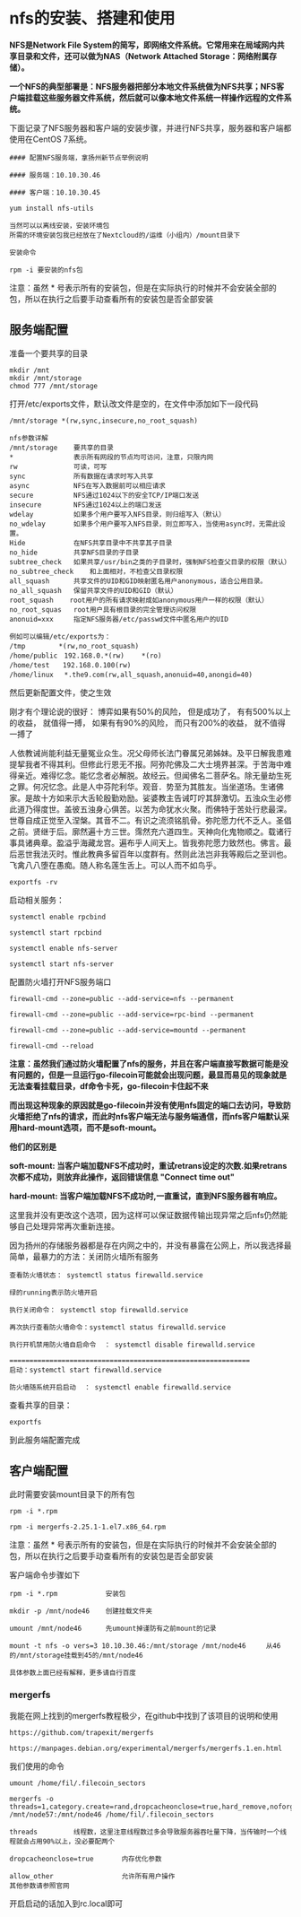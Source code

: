 # nfs的安装、搭建和使用
**NFS是Network File System的简写，即网络文件系统。它常用来在局域网内共享目录和文件，还可以做为NAS（Network Attached Storage：网络附属存储）。**

**一个NFS的典型部署是：NFS服务器把部分本地文件系统做为NFS共享；NFS客户端挂载这些服务器文件系统，然后就可以像本地文件系统一样操作远程的文件系统。**

下面记录了NFS服务器和客户端的安装步骤，并进行NFS共享，服务器和客户端都使用在CentOS 7系统。


```
#### 配置NFS服务端，拿扬州新节点举例说明

#### 服务端：10.10.30.46

#### 客户端：10.10.30.45

yum install nfs-utils

当然可以以离线安装，安装环境包
所需的环境安装包我已经放在了Nextcloud的/运维（小组内）/mount目录下

安装命令

rpm -i 要安装的nfs包
```
注意：虽然 * 号表示所有的安装包，但是在实际执行的时候并不会安装全部的包，所以在执行之后要手动查看所有的安装包是否全部安装

## 服务端配置


准备一个要共享的目录
```
mkdir /mnt
mkdir /mnt/storage
chmod 777 /mnt/storage
```
打开/etc/exports文件，默认改文件是空的，在文件中添加如下一段代码
```
/mnt/storage *(rw,sync,insecure,no_root_squash)

nfs参数详解
/mnt/storage    要共享的目录
*               表示所有网段的节点均可访问，注意，只限内网
rw              可读，可写
sync            所有数据在请求时写入共享
async           NFS在写入数据前可以相应请求
secure          NFS通过1024以下的安全TCP/IP端口发送
insecure        NFS通过1024以上的端口发送
wdelay          如果多个用户要写入NFS目录，则归组写入（默认）
no_wdelay       如果多个用户要写入NFS目录，则立即写入，当使用async时，无需此设置。
Hide            在NFS共享目录中不共享其子目录
no_hide         共享NFS目录的子目录
subtree_check   如果共享/usr/bin之类的子目录时，强制NFS检查父目录的权限（默认）
no_subtree_check    和上面相对，不检查父目录权限
all_squash      共享文件的UID和GID映射匿名用户anonymous，适合公用目录。
no_all_squash   保留共享文件的UID和GID（默认）
root_squash    root用户的所有请求映射成如anonymous用户一样的权限（默认）
no_root_squas   root用户具有根目录的完全管理访问权限
anonuid=xxx     指定NFS服务器/etc/passwd文件中匿名用户的UID

例如可以编辑/etc/exports为：
/tmp　　　　　*(rw,no_root_squash)
/home/public　192.168.0.*(rw)　　 *(ro)
/home/test　　192.168.0.100(rw)
/home/linux　 *.the9.com(rw,all_squash,anonuid=40,anongid=40)
```
然后更新配置文件，使之生效

刚才有个理论说的很好： 博弈如果有50%的风险， 但是成功了， 有有500%以上的收益， 就值得一搏， 如果有有90%的风险， 而只有200%的收益， 就不值得一搏了

人依教诫尚能利益无量冤业众生。况父母师长法门眷属兄弟姊妹。及平日解我患难提挈我者不得其利。但修此行恩无不报。阿弥陀佛及二大士境界甚深。于苦海中难得亲近。难得忆念。能忆念者必解脱。故经云。但闻佛名二菩萨名。除无量劫生死之罪。何况忆念。此是人中芬陀利华。观音．势至为其胜友。当坐道场。生诸佛家。是故十方如来示大舌轮殷勤劝励。娑婆教主告诫叮咛其辞激切。五浊众生必修此道乃得度世。盖彼五浊身心俱苦。以苦为命犹水火聚。而佛特于苦处行悲最深。世尊自成正觉至入涅槃。其音不二。有识之流须铭肌骨。弥陀愿力代不乏人。圣倡之前。贤继于后。廓然遍十方三世。霈然充六道四生。天神向化鬼物顺之。载诸行事具诸典章。盈溢乎海藏龙宫。遍布乎人间天上。皆我弥陀愿力致然也。佛言。最后恶世我法灭时。惟此教典多留百年以度群有。然则此法岂非我等殿后之至训也。飞禽八八堕在愚痴。随人称名莲生舌上。可以人而不如鸟乎。

```
exportfs -rv
```
启动相关服务：
```
systemctl enable rpcbind

systemctl start rpcbind

systemctl enable nfs-server

systemctl start nfs-server
```
配置防火墙打开NFS服务端口
```
firewall-cmd --zone=public --add-service=nfs --permanent

firewall-cmd --zone=public --add-service=rpc-bind --permanent

firewall-cmd --zone=public --add-service=mountd --permanent

firewall-cmd --reload
```
**注意：虽然我们通过防火墙配置了nfs的服务，并且在客户端直接写数据可能是没有问题的，但是一旦运行go-filecoin可能就会出现问题，最显而易见的现象就是无法查看挂载目录，df命令卡死，go-filecoin卡住起不来**

**而出现这种现象的原因就是go-filecoin并没有使用nfs固定的端口去访问，导致防火墙拒绝了nfs的请求，而此时nfs客户端无法与服务端通信，而nfs客户端默认采用hard-mount选项，而不是soft-mount。**

**他们的区别是**

**soft-mount: 当客户端加载NFS不成功时，重试retrans设定的次数.如果retrans次都不成功，则放弃此操作，返回错误信息 "Connect time out"**

**hard-mount: 当客户端加载NFS不成功时,一直重试，直到NFS服务器有响应。**

这里我并没有更改这个选项，因为这样可以保证数据传输出现异常之后nfs仍然能够自己处理异常再次重新连接。

因为扬州的存储服务器都是存在内网之中的，并没有暴露在公网上，所以我选择最简单，最暴力的方法：关闭防火墙所有服务

```
查看防火墙状态： systemctl status firewalld.service

绿的running表示防火墙开启

执行关闭命令： systemctl stop firewalld.service

再次执行查看防火墙命令：systemctl status firewalld.service

执行开机禁用防火墙自启命令  ： systemctl disable firewalld.service

============================================================
启动：systemctl start firewalld.service

防火墙随系统开启启动  ： systemctl enable firewalld.service
```
查看共享的目录：
```
exportfs
```
到此服务端配置完成

## 客户端配置

此时需要安装mount目录下的所有包
```
rpm -i *.rpm

rpm -i mergerfs-2.25.1-1.el7.x86_64.rpm
```
注意：虽然 * 号表示所有的安装包，但是在实际执行的时候并不会安装全部的包，所以在执行之后要手动查看所有的安装包是否全部安装

客户端命令步骤如下
```
rpm -i *.rpm            安装包

mkdir -p /mnt/node46    创建挂载文件夹

umount /mnt/node46      先umount掉谨防有之前mount的记录

mount -t nfs -o vers=3 10.10.30.46:/mnt/storage /mnt/node46     从46的/mnt/storage挂载到45的/mnt/node46

具体参数上面已经有解释，更多请自行百度
```
### mergerfs

我能在网上找到的mergerfs教程极少，在github中找到了该项目的说明和使用
```
https://github.com/trapexit/mergerfs

https://manpages.debian.org/experimental/mergerfs/mergerfs.1.en.html
```
我们使用的命令
```
umount /home/fil/.filecoin_sectors

mergerfs -o threads=1,category.create=rand,dropcacheonclose=true,hard_remove,noforget,allow_other,use_ino /mnt/node57:/mnt/node46 /home/fil/.filecoin_sectors

threads         线程数，这里注意线程数过多会导致服务器吞吐量下降，当传输时一个线程就会占用90%以上，没必要配两个

dropcacheonclose=true       内存优化参数

allow_other                 允许所有用户操作
其他参数请参照官网
```
开启启动的话加入到rc.local即可

